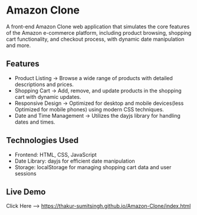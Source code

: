 
# Amazon Clone

A front-end Amazon Clone web application that simulates the core features of the Amazon e-commerce platform, including product browsing, shopping cart functionality, and checkout process, with dynamic date manipulation and more.


## Features

- Product Listing -> Browse a wide range of products with detailed descriptions and prices.
- Shopping Cart ->  Add, remove, and update products in the shopping cart with dynamic updates.
- Responsive Design ->  Optimized for desktop and mobile devices(less Optimized for mobile phones) using modern CSS techniques.
- Date and Time Management ->  Utilizes the dayjs library for handling dates and times.

## Technologies Used



- Frontend: HTML, CSS, JavaScript
- Date Library: dayjs for efficient date manipulation
- Storage: localStorage for managing shopping cart data and user sessions
## Live Demo

Click Here --> https://thakur-sumitsingh.github.io/Amazon-Clone/index.html
